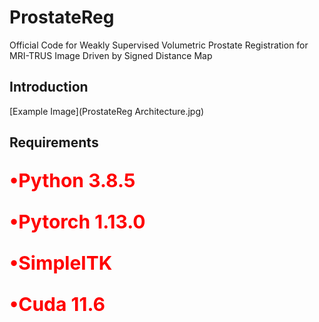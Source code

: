 # ProstateReg
Official Code for  Weakly Supervised Volumetric Prostate Registration for MRI-TRUS Image Driven by Signed Distance Map
## Introduction
[Example Image](ProstateReg Architecture.jpg)

## Requirements
<p style="color:red;font-size:30px;"><strong>•Python 3.8.5</strong></p>
<p style="color:red;font-size:30px;"><strong>•Pytorch 1.13.0</strong></p>
<p style="color:red;font-size:30px;"><strong>•SimpleITK</strong></p>
<p style="color:red;font-size:30px;"><strong>•Cuda 11.6</strong></p>
